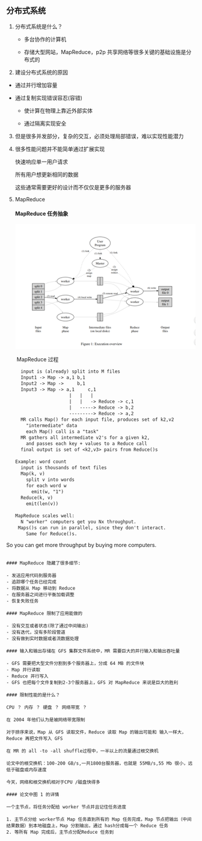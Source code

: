## 分布式系统

1. 分布式系统是什么？

   - 多台协作的计算机

   - 存储大型网站，MapReduce，p2p 共享网络等很多关键的基础设施是分布式的
   
2. 建设分布式系统的原因
   
- 通过并行增加容量
  
- 通过复制实现错误容忍(容错)
  

   - 使计算在物理上靠近外部实体

   
   - 通过隔离实现安全
   
3. 但是很多并发部分，复杂的交互，必须处理局部错误，难以实现性能潜力

4. 很多性能问题并不能简单通过扩展实现

   快速响应单一用户请求

   所有用户想更新相同的数据

   这些通常需要更好的设计而不仅仅是更多的服务器

5. MapReduce

   #### MapReduce 任务抽象

   ![](./imgs/mapreduce.png)
   
   ​                                     MapReduce 过程
   
   ```
     input is (already) split into M files
     Input1 -> Map -> a,1 b,1
     Input2 -> Map ->     b,1
     Input3 -> Map -> a,1     c,1
                       |   |   |
                       |   |   -> Reduce -> c,1
                       |   -----> Reduce -> b,2
                       ---------> Reduce -> a,2
     MR calls Map() for each input file, produces set of k2,v2
       "intermediate" data
       each Map() call is a "task"
     MR gathers all intermediate v2's for a given k2,
       and passes each key + values to a Reduce call
     final output is set of <k2,v3> pairs from Reduce()s
   
   Example: word count
     input is thousands of text files
     Map(k, v)
       split v into words
       for each word w
         emit(w, "1")
     Reduce(k, v)
       emit(len(v))
   
   MapReduce scales well:
     N "worker" computers get you Nx throughput.
    Maps()s can run in parallel, since they don't interact.
       Same for Reduce()s.
  So you can get more throughput by buying more computers.
   ```
   
   #### MapReduce 隐藏了很多细节:
   
   - 发送应用代码到服务器
- 追踪哪个任务已经完成
   - 将数据从 Map 移动到 Reduce
- 在服务器之间进行平衡加载调整
   - 恢复失败任务
   
   #### MapReduce 限制了应用能做的

   - 没有交互或者状态(除了通过中间输出)
- 没有迭代，没有多阶段管道
   - 没有做到实时数据或者流数据处理
   
   #### 输入和输出存储在 GFS 集群文件系统中，MR 需要巨大的并行输入和输出吞吐量
   
- GFS 需要把大型文件分割到多个服务器上，分成 64 MB 的文件块
   - Map 并行读取
- Reduce 并行写入
   - GFS 也把每个文件复制到2-3个服务器上，GFS 对 MapReduce 来说是巨大的胜利

   #### 限制性能的是什么？

   CPU ？ 内存 ？ 硬盘 ？ 网络带宽 ？

   在 2004 年他们认为是被网络带宽限制

   对于排序来说，Map 从 GFS 读取文件，Reduce 读取 Map 的输出可能和 输入一样大，Reduce 再把文件写入 GFS

   在 MR 的 all -to -all shuffle过程中，一半以上的流量通过根交换机

   论文中的根交换机：100-200 GB/s,一共1800台服务器，也就是 55MB/s,55 Mb 很小，远低于磁盘或内存速度

   今天，网络和根交换机相对于CPU /磁盘快得多

   #### 论文中图 1 的详情
   
   一个主节点，将任务分配给 worker 节点并且记住任务进度
   
   1. 主节点分给 worker节点 Map 任务直到所有的 Map 任务完成，Map 节点把输出（中间结果数据）到本地磁盘上，Map 分割输出，通过 hash分成每一个 Reduce 任务
   2. 等所有 Map 完成后，主节点分配Reduce 任务到